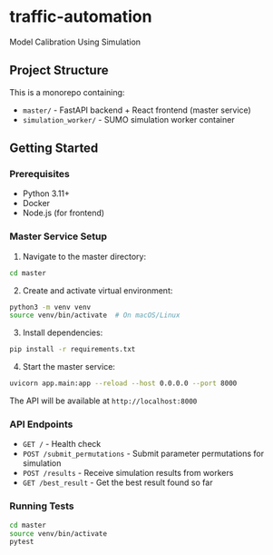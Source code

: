 # traffic-automation

Model Calibration Using Simulation

## Project Structure

This is a monorepo containing:

- `master/` - FastAPI backend + React frontend (master service)
- `simulation_worker/` - SUMO simulation worker container

## Getting Started

### Prerequisites

- Python 3.11+
- Docker
- Node.js (for frontend)

### Master Service Setup

1. Navigate to the master directory:

```bash
cd master
```

2. Create and activate virtual environment:

```bash
python3 -m venv venv
source venv/bin/activate  # On macOS/Linux
```

3. Install dependencies:

```bash
pip install -r requirements.txt
```

4. Start the master service:

```bash
uvicorn app.main:app --reload --host 0.0.0.0 --port 8000
```

The API will be available at `http://localhost:8000`

### API Endpoints

- `GET /` - Health check
- `POST /submit_permutations` - Submit parameter permutations for simulation
- `POST /results` - Receive simulation results from workers
- `GET /best_result` - Get the best result found so far

### Running Tests

```bash
cd master
source venv/bin/activate
pytest
```
